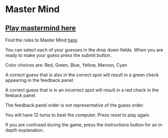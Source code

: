 <h1>Master Mind</h1>
<h2><a href="https://cryptic-caverns-91319.herokuapp.com">Play mastermind here</a></h2>
<p>Find the rules to Master Mind <a href="https://en.wikipedia.org/wiki/Mastermind_(board_game)">here</a>.</p>
<p>You can select each of your guesses in the drop down fields. When you are ready to make your guess press the submit button.</p>
<p>Color choices are: Red, Green, Blue, Yellow, Maroon, Cyan</p>
<p>A correct guess that is also in the correct spot will result in a green check appearing in the feedback panel.</p>
<p>A correct guess that is in an incorrect spot will result in a red check in the feeback panel.</p>
<p>The feedback panel order is not representative of the guess order.</p>
<p>You will have 12 turns to beat the computer. Press reset to play again.</p>
<p>If you are confused during the game, press the instructions button for an in depth explanation.</p>